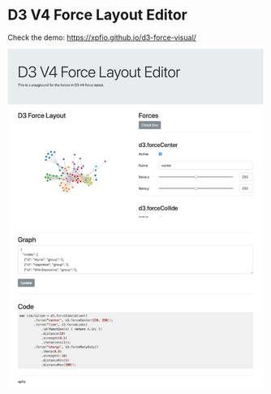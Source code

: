 # D3 V4 Force Layout Editor

Check the demo:
https://xpfio.github.io/d3-force-visual/

![alt src](render.png)